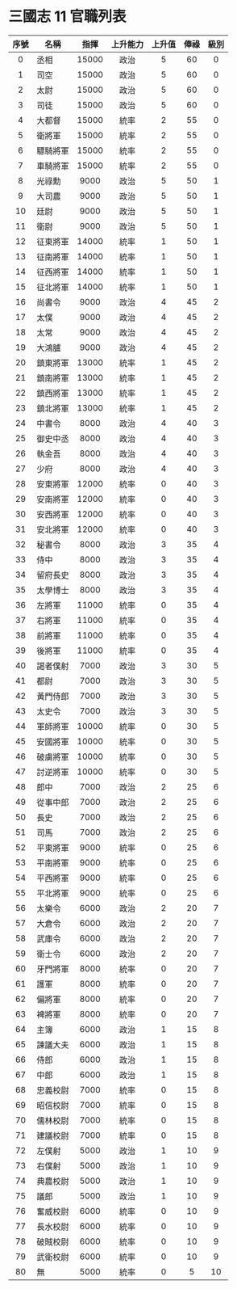# 三國志 11 官職列表

|序號|名稱|指揮|上升能力|上升值|俸祿|級別|
|:-:|-|:-:|:-:|:-:|:-:|:-:|
| 0|丞相|15000|政治|5|60|0|
| 1|司空|15000|政治|5|60|0|
| 2|太尉|15000|政治|5|60|0|
| 3|司徒|15000|政治|5|60|0|
| 4|大都督|15000|統率|2|55|0|
| 5|衛將軍|15000|統率|2|55|0|
| 6|驃騎將軍|15000|統率|2|55|0|
| 7|車騎將軍|15000|統率|2|55|0|
| 8|光祿勳|9000|政治|5|50|1|
| 9|大司農|9000|政治|5|50|1|
|10|廷尉|9000|政治|5|50|1|
|11|衛尉|9000|政治|5|50|1|
|12|征東將軍|14000|統率|1|50|1|
|13|征南將軍|14000|統率|1|50|1|
|14|征西將軍|14000|統率|1|50|1|
|15|征北將軍|14000|統率|1|50|1|
|16|尚書令|9000|政治|4|45|2|
|17|太僕|9000|政治|4|45|2|
|18|太常|9000|政治|4|45|2|
|19|大鴻臚|9000|政治|4|45|2|
|20|鎮東將軍|13000|統率|1|45|2|
|21|鎮南將軍|13000|統率|1|45|2|
|22|鎮西將軍|13000|統率|1|45|2|
|23|鎮北將軍|13000|統率|1|45|2|
|24|中書令|8000|政治|4|40|3|
|25|御史中丞|8000|政治|4|40|3|
|26|執金吾|8000|政治|4|40|3|
|27|少府|8000|政治|4|40|3|
|28|安東將軍|12000|統率|0|40|3|
|29|安南將軍|12000|統率|0|40|3|
|30|安西將軍|12000|統率|0|40|3|
|31|安北將軍|12000|統率|0|40|3|
|32|秘書令|8000|政治|3|35|4|
|33|侍中|8000|政治|3|35|4|
|34|留府長史|8000|政治|3|35|4|
|35|太學博士|8000|政治|3|35|4|
|36|左將軍|11000|統率|0|35|4|
|37|右將軍|11000|統率|0|35|4|
|38|前將軍|11000|統率|0|35|4|
|39|後將軍|11000|統率|0|35|4|
|40|謁者僕射|7000|政治|3|30|5|
|41|都尉|7000|政治|3|30|5|
|42|黃門侍郎|7000|政治|3|30|5|
|43|太史令|7000|政治|3|30|5|
|44|軍師將軍|10000|統率|0|30|5|
|45|安國將軍|10000|統率|0|30|5|
|46|破虜將軍|10000|統率|0|30|5|
|47|討逆將軍|10000|統率|0|30|5|
|48|郎中|7000|政治|2|25|6|
|49|從事中郎|7000|政治|2|25|6|
|50|長史|7000|政治|2|25|6|
|51|司馬|7000|政治|2|25|6|
|52|平東將軍|9000|統率|0|25|6|
|53|平南將軍|9000|統率|0|25|6|
|54|平西將軍|9000|統率|0|25|6|
|55|平北將軍|9000|統率|0|25|6|
|56|太樂令|6000|政治|2|20|7|
|57|大倉令|6000|政治|2|20|7|
|58|武庫令|6000|政治|2|20|7|
|59|衛士令|6000|政治|2|20|7|
|60|牙門將軍|8000|統率|0|20|7|
|61|護軍|8000|統率|0|20|7|
|62|偏將軍|8000|統率|0|20|7|
|63|裨將軍|8000|統率|0|20|7|
|64|主簿|6000|政治|1|15|8|
|65|諫議大夫|6000|政治|1|15|8|
|66|侍郎|6000|政治|1|15|8|
|67|中郎|6000|政治|1|15|8|
|68|忠義校尉|7000|統率|0|15|8|
|69|昭信校尉|7000|統率|0|15|8|
|70|儒林校尉|7000|統率|0|15|8|
|71|建議校尉|7000|統率|0|15|8|
|72|左僕射|5000|政治|1|10|9|
|73|右僕射|5000|政治|1|10|9|
|74|典農校尉|5000|政治|1|10|9|
|75|議郎|5000|政治|1|10|9|
|76|奮威校尉|6000|統率|0|10|9|
|77|長水校尉|6000|統率|0|10|9|
|78|破賊校尉|6000|統率|0|10|9|
|79|武衛校尉|6000|統率|0|10|9|
|80|無|5000|統率|0|5|10|
